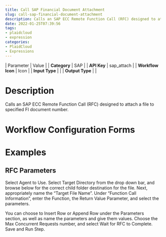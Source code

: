 ```yaml
---
title: Call SAP Financial Document Attachment
slug: call-sap-financial-document-attachment
description: Calls an SAP ECC Remote Function Call (RFC) designed to attach a file to specified FI document number
date: 2022-01-25T07:39:56
tags:
- plaidcloud
- expression
categories:
- PlaidCloud
- Expressions
---
```





| Parameter | Value |
| **Category** | SAP |
| **API Key** | sap\_attach |
| **Workflow Icon** | Icon |
| **Input Type** |  |
| **Output Type** |  |

# Description


Calls an SAP ECC Remote Function Call (RFC) designed to attach a file to specified FI document number.



# Workflow Configuration Forms



# Examples


## RFC Parameters


Select Agent to Use. Select Target Directory from the drop down bar, and browse below for the correct child folder destination for the file. Next, appropriately name the “Target File Name”. Under “Function Call Information”, enter the Function, the Return Value Parameter, and select the parameters.



You can choose to Insert Row or Append Row under the Parameters section, as well as name the parameters and give them values. Choose the Max Concurrent Requests number, and select Wait for RFC to Complete. Save and Run Step.

